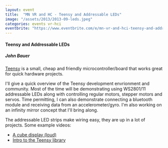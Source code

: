 ```yaml
---
layout: event
title:  "MN VR and HC - Teensy and Addressable LEDs"
image: "/assets/2013/2013-09-leds.jpeg"
categories: events vr-hci
eventbrite: "https://www.eventbrite.com/e/mn-vr-and-hci-teensy-and-addressable-leds-john-bauer-tickets-8301683559#"
---
```


#### Teensy and Addressable LEDs
##### John Bauer

[Teensy](http://www.pjrc.com/teensy/) is a small, cheap and friendly microcontroller/board that works great for quick hardware projects.

I'll give a quick overview of the Teensy development envrionment and community.  Most of the time will be demonstrating using WS2801/11 addressable LEDs along with controlling regular motors, stepper motors and servos. Time permitting, I can also demonstrate connecting a bluetooth module and receiving data from an accelerometer/gyro.  I'm also working on an infinity mirror concept that I'll bring along. 

The addressable LED strips make wiring easy, they are up in a lot of projects.  Some example videos:
* [A cube display (loud)](https://www.youtube.com/watch?v=3K8i0JQzx2w)
* [Intro to the Teensy library](http://www.pjrc.com/teensy/td_libs_OctoWS2811.html)


